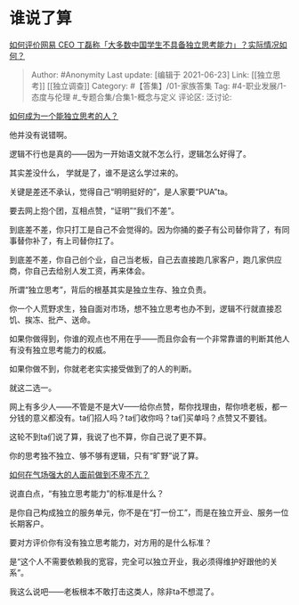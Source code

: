 # 谁说了算
[如何评价网易 CEO 丁磊称「大多数中国学生不具备独立思考能力」？实际情况如何？](https://www.zhihu.com/question/466490549/answer/1955444957)

> Author: #Anonymity
> Last update: [编辑于 2021-06-23]
> Link: [[独立思考]] [[独立调查]]
> Category: #【答集】/01-家族答集
> Tag: #4-职业发展/1-态度与伦理 #_专题合集/合集1-概念与定义
> 评论区:
> 泛讨论:

[如何成为一个能独立思考的人？](https://www.zhihu.com/question/20527159/answer/1645922461)

他并没有说错啊。

逻辑不行也是真的——因为一开始语文就不怎么行，逻辑怎么好得了。

其实差没什么， 学就是了，谁不是这么学过来的。

关键是差还不承认，觉得自己“明明挺好的”，是人家要“PUA”ta。

要去网上抱个团，互相点赞，“证明”“我们不差”。

到底差不差，你只打工是自己不会觉得的。因为你捅的娄子有公司替你背了，有同事替你补了，有上司替你扛了。

到底差不差，你自己创个业，自己当老板，自己去直接跑几家客户，跑几家供应商，你自己去给别人发工资，再来体会。

所谓“独立思考”，背后的根基其实是独立生存、独立负责。

你一个人荒野求生，独自面对市场，想不独立思考也办不到，逻辑不行就直接忍饥、挨冻、批产、送命。

如果你做得到，你谁的观点也不用在乎——而且你会有一个非常靠谱的判断其他人有没有独立思考能力的权威。

如果你做不到，你就老老实实接受做到了的人的判断。

就这二选一。

网上有多少人——不管是不是大V——给你点赞，帮你找理由，帮你喷老板，都一分钱的意义都没有。ta们招人吗？ta们收你吗？ta们买单吗？点赞又不要钱。

这轮不到ta们说了算，我说了也不算，你自己说了更不算。

你的思考独不独立、够不够有逻辑，只有“旷野”说了算。

[如何在气场强大的人面前做到不卑不亢？](https://www.zhihu.com/question/28361409/answer/1869931949)

说直白点，“有独立思考能力”的标准是什么？

是你自己构成独立的服务单元，你不是在“打一份工”，而是在独立开业、服务一位长期客户。

要对方评价你有没有独立思考能力，对方用的是什么标准？

是“这个人不需要依赖我的宽容，完全可以独立开业，我必须得维护好跟他的关系”。

我这么说吧——老板根本不敢打击这类人，除非ta不想混了。
